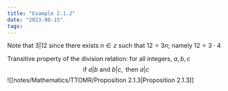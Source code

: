 ```yaml
---
title: "Example 2.1.2"
date: "2023-08-15"
tags:
---
```


Note that $3 | 12$ since there exists $n \in \mathbb{z}$ such that $12 = 3n$; namely $12 = 3 \cdot 4$

Transitive property of the division relation: for all integers, $a,b,c$
$$
\text{if } a |b \text{ and } b | c, \text{ then } a | c
$$
![[notes/Mathematics/TTOMR/Proposition 2.1.3|Proposition 2.1.3]]